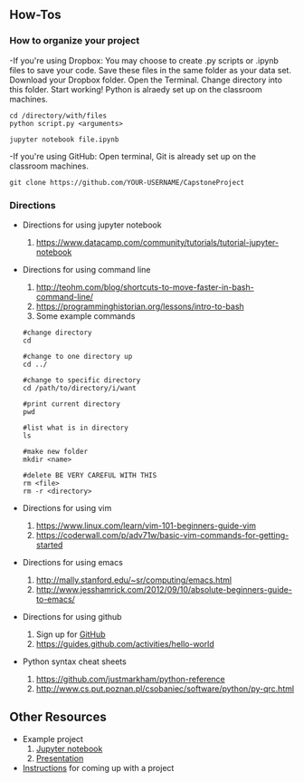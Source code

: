 ## How-Tos  

### How to organize your project  

  -If you're using Dropbox: You may choose to create .py scripts or .ipynb files to save your code. Save these files in the same folder as your data set. Download your Dropbox folder. Open the Terminal. Change directory into this folder. Start working! Python is alraedy set up on the classroom machines.

 ```
cd /directory/with/files
python script.py <arguments>

jupyter notebook file.ipynb
 ```
  
  -If you're using GitHub: Open terminal, Git is already set up on the classroom machines.
  
  ```
  git clone https://github.com/YOUR-USERNAME/CapstoneProject
  ```

### Directions 

- Directions for using jupyter notebook 
  1. https://www.datacamp.com/community/tutorials/tutorial-jupyter-notebook  
  
- Directions for using command line
  1. http://teohm.com/blog/shortcuts-to-move-faster-in-bash-command-line/
  2. https://programminghistorian.org/lessons/intro-to-bash
  3. Some example commands
  ```
  #change directory
  cd 
  
  #change to one directory up
  cd ../ 
  
  #change to specific directory
  cd /path/to/directory/i/want
  
  #print current directory
  pwd
  
  #list what is in directory
  ls
  
  #make new folder
  mkdir <name>
  
  #delete BE VERY CAREFUL WITH THIS
  rm <file>
  rm -r <directory>
  ```
 
- Directions for using vim
  1. https://www.linux.com/learn/vim-101-beginners-guide-vim
  2. https://coderwall.com/p/adv71w/basic-vim-commands-for-getting-started

- Directions for using emacs
  1. http://mally.stanford.edu/~sr/computing/emacs.html
  2. http://www.jesshamrick.com/2012/09/10/absolute-beginners-guide-to-emacs/
  
- Directions for using github
  1. Sign up for [GitHub](www.github.com/join)
  2. https://guides.github.com/activities/hello-world
  
- Python syntax cheat sheets
  1. https://github.com/justmarkham/python-reference
  2. http://www.cs.put.poznan.pl/csobaniec/software/python/py-qrc.html

## Other Resources
- Example project 
  1. [Jupyter notebook](../20171202-gwc_exampleProject_movieLikes.ipynb)
  2. [Presentation](../project_example.pdf)
- [Instructions](../Capstone_Project_Instructions.pdf) for coming up with a project
